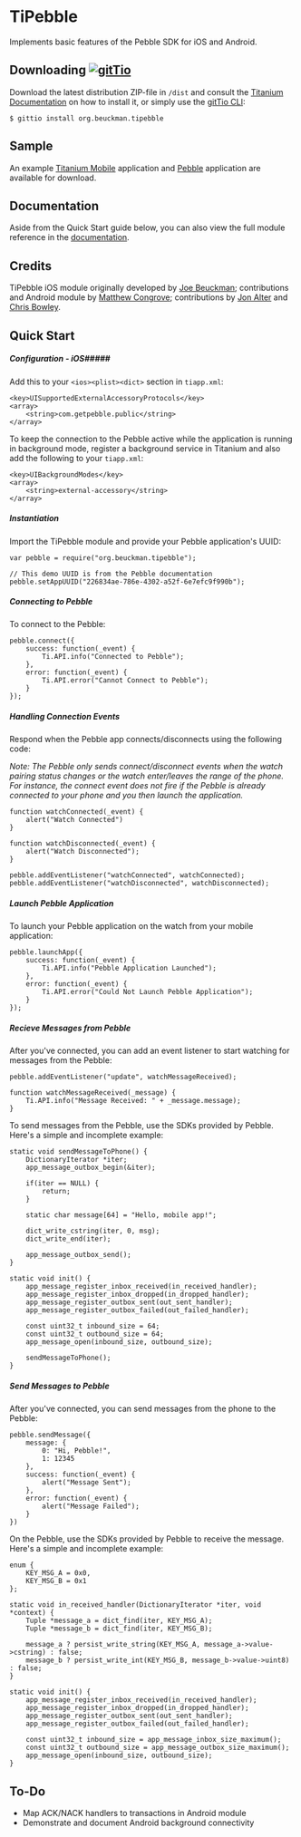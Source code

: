 # TiPebble

Implements basic features of the Pebble SDK for iOS and Android.

## Downloading [![gitTio](http://gitt.io/badge.png)](http://gitt.io/component/org.beuckman.tipebble)

Download the latest distribution ZIP-file in `/dist` and consult the [Titanium Documentation](http://docs.appcelerator.com/titanium/latest/#!/guide/Using_a_Module) on how to install it, or simply use the [gitTio CLI](http://gitt.io/cli):

`$ gittio install org.beuckman.tipebble`

## Sample

An example [Titanium Mobile](https://github.com/mcongrove/TiPebble-Example-Mobile) application and [Pebble](https://github.com/mcongrove/TiPebble-Example-Pebble) application are available for download.

## Documentation

Aside from the Quick Start guide below, you can also view the full module reference in the [documentation](https://github.com/mcongrove/TiPebble/blob/master/documentation/index.md).

## Credits

TiPebble iOS module originally developed by [Joe Beuckman](https://github.com/jbeuckm); contributions and Android module by [Matthew Congrove](https://github.com/mcongrove); contributions by [Jon Alter](https://github.com/jonalter) and [Chris Bowley](https://github.com/fridayforward).

## Quick Start

##### Configuration - iOS#####

Add this to your `<ios><plist><dict>` section in `tiapp.xml`:

```
<key>UISupportedExternalAccessoryProtocols</key>
<array>
	<string>com.getpebble.public</string>
</array>
```

To keep the connection to the Pebble active while the application is running in background mode, register a background service in Titanium and also add the following to your `tiapp.xml`:

```
<key>UIBackgroundModes</key>
<array>
	<string>external-accessory</string>
</array>
```

##### Instantiation #####

Import the TiPebble module and provide your Pebble application's UUID:

```
var pebble = require("org.beuckman.tipebble");

// This demo UUID is from the Pebble documentation
pebble.setAppUUID("226834ae-786e-4302-a52f-6e7efc9f990b");
```

##### Connecting to Pebble #####

To connect to the Pebble:

```
pebble.connect({
	success: function(_event) {
		Ti.API.info("Connected to Pebble");
	},
	error: function(_event) {
		Ti.API.error("Cannot Connect to Pebble");
	}
});
```

##### Handling Connection Events #####

Respond when the Pebble app connects/disconnects using the following code:

_Note: The Pebble only sends connect/disconnect events when the watch pairing status changes or the watch enter/leaves the range of the phone. For instance, the connect event does not fire if the Pebble is already connected to your phone and you then launch the application._

```
function watchConnected(_event) {
    alert("Watch Connected")
}

function watchDisconnected(_event) {
    alert("Watch Disconnected");
}

pebble.addEventListener("watchConnected", watchConnected);
pebble.addEventListener("watchDisconnected", watchDisconnected);
```

##### Launch Pebble Application #####

To launch your Pebble application on the watch from your mobile application:

```
pebble.launchApp({
	success: function(_event) {
		Ti.API.info("Pebble Application Launched");
	},
	error: function(_event) {
		Ti.API.error("Could Not Launch Pebble Application");
	}
});
```

##### Recieve Messages from Pebble #####

After you've connected, you can add an event listener to start watching for messages from the Pebble:

```
pebble.addEventListener("update", watchMessageReceived);

function watchMessageReceived(_message) {
	Ti.API.info("Message Received: " + _message.message);
}
```

To send messages from the Pebble, use the SDKs provided by Pebble. Here's a simple and incomplete example:

```
static void sendMessageToPhone() {
	DictionaryIterator *iter;
	app_message_outbox_begin(&iter);
	
	if(iter == NULL) {
		return;
	}
	
	static char message[64] = "Hello, mobile app!";
	
	dict_write_cstring(iter, 0, msg);
	dict_write_end(iter);
	
	app_message_outbox_send();
}

static void init() {
	app_message_register_inbox_received(in_received_handler);
	app_message_register_inbox_dropped(in_dropped_handler);
	app_message_register_outbox_sent(out_sent_handler);
	app_message_register_outbox_failed(out_failed_handler);
	
	const uint32_t inbound_size = 64;
	const uint32_t outbound_size = 64;
	app_message_open(inbound_size, outbound_size);
	
	sendMessageToPhone();
}
```

##### Send Messages to Pebble #####

After you've connected, you can send messages from the phone to the Pebble:

```
pebble.sendMessage({
	message: {
		0: "Hi, Pebble!",
		1: 12345
	},
	success: function(_event) {
		alert("Message Sent");
	},
	error: function(_event) {
		alert("Message Failed");
	}
})
```

On the Pebble, use the SDKs provided by Pebble to receive the message. Here's a simple and incomplete example:

```
enum {
	KEY_MSG_A = 0x0,
	KEY_MSG_B = 0x1
};

static void in_received_handler(DictionaryIterator *iter, void *context) {
	Tuple *message_a = dict_find(iter, KEY_MSG_A);
	Tuple *message_b = dict_find(iter, KEY_MSG_B);
	
	message_a ? persist_write_string(KEY_MSG_A, message_a->value->cstring) : false;
	message_b ? persist_write_int(KEY_MSG_B, message_b->value->uint8) : false;
}

static void init() {
	app_message_register_inbox_received(in_received_handler);
	app_message_register_inbox_dropped(in_dropped_handler);
	app_message_register_outbox_sent(out_sent_handler);
	app_message_register_outbox_failed(out_failed_handler);
	
	const uint32_t inbound_size = app_message_inbox_size_maximum();
	const uint32_t outbound_size = app_message_outbox_size_maximum();
	app_message_open(inbound_size, outbound_size);
}
```

## To-Do

 * Map ACK/NACK handlers to transactions in Android module
 * Demonstrate and document Android background connectivity